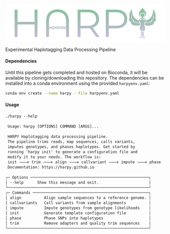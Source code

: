 ![logo](misc/harpy.svg)

Experimental Haplotagging Data Processing Pipeline

#### Dependencies
Until this pipeline gets completed and hosted on Bioconda, it will be available by cloning/downloading this repository. The dependencies can be installed into a conda environment using the provided `harpyenv.yaml`:
```bash
conda env create --name harpy --file harpyenv.yaml
```

#### Usage
```
./harpy --help
                                                           
 Usage: harpy [OPTIONS] COMMAND [ARGS]...                       
                                                                
 HARPY Haplotagging data processing pipeline.                   
 The pipeline trims reads, map sequences, calls variants,       
 imputes genotypes, and phases haplotypes. Get started by       
 running 'harpy init' to generate a configuration file and      
 modify it to your needs. The workflow is:                      
 init 🡒 trim 🡒 align 🡒 callvariant 🡒 impute 🡒 phase             
 Documentation: https://harpy.github.io                         
                                                                
╭─ Options ────────────────────────────────────────────────────╮
│ --help      Show this message and exit.                      │
╰──────────────────────────────────────────────────────────────╯
╭─ Commands ───────────────────────────────────────────────────╮
│ align          Align sample sequences to a reference genome. │
│ callvariants   Call variants from sample alignments          │
│ impute         Impute genotypes from genotype likelihoods    │
│ init           Generate template configuration file          │
│ phase          Phase SNPs into haplotypes                    │
│ trim           Remove adapters and quality trim sequences    │
╰──────────────────────────────────────────────────────────────╯
```

